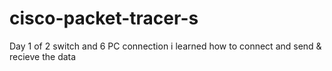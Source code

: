 # cisco-packet-tracer-s
Day 1 of 2 switch and 6 PC connection i learned how to connect and send &amp; recieve the data 
